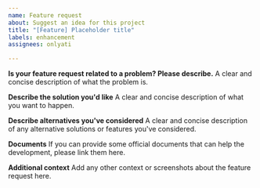 ```yaml
---
name: Feature request
about: Suggest an idea for this project
title: "[Feature] Placeholder title"
labels: enhancement
assignees: onlyati

---
```


**Is your feature request related to a problem? Please describe.**
A clear and concise description of what the problem is.

**Describe the solution you'd like**
A clear and concise description of what you want to happen.

**Describe alternatives you've considered**
A clear and concise description of any alternative solutions or features you've considered.

**Documents**
If you can provide some official documents that can help the development, please link them here.

**Additional context**
Add any other context or screenshots about the feature request here.
